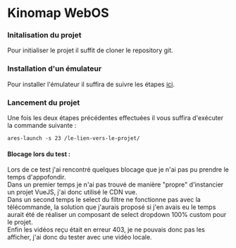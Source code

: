 # Kinomap WebOS

### Initalisation du projet
Pour initialiser le projet il suffit de cloner le repository git.

### Installation d'un émulateur
Pour installer l'émulateur il suffira de suivre les étapes [ici](https://webostv.developer.lge.com/develop/tools/simulator-installation).

### Lancement du projet
Une fois les deux étapes précédentes effectuées il vous suffira d'exécuter la commande suivante :
```
ares-launch -s 23 /le-lien-vers-le-projet/
```

#### Blocage lors du test :
Lors de ce test j'ai rencontré quelques blocage que je n'ai pas pu prendre le temps d'appofondir.<br/>
Dans un premier temps je n'ai pas trouvé de manière "propre" d'instancier un projet VueJS, j'ai donc utilisé le CDN vue.<br/>
Dans un second temps le select du filtre ne fonctionne pas avec la télécommande, la solution que j'aurais proposé si j'en avais eu le temps aurait été de réaliser un composant de select dropdown 100% custom pour le projet.<br/>
Enfin les vidéos reçu était en erreur 403, je ne pouvais donc pas les afficher, j'ai donc du tester avec une vidéo locale.